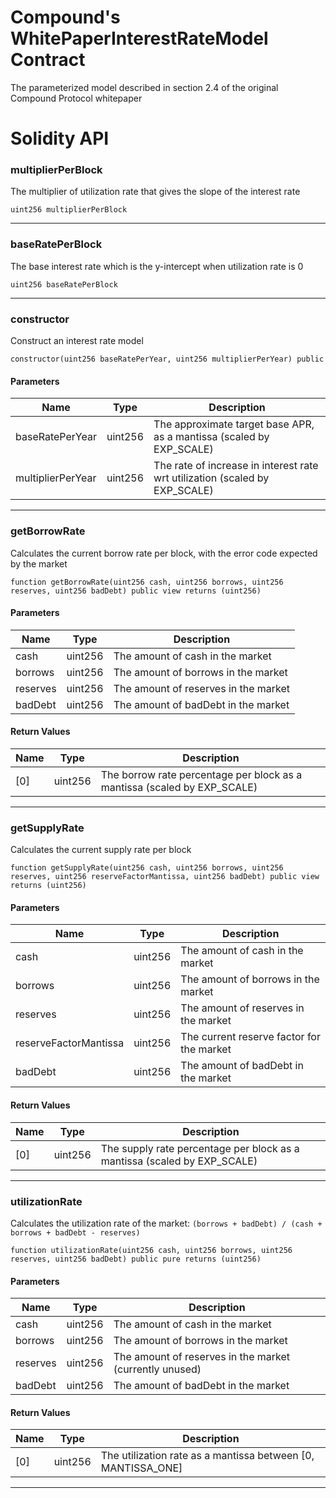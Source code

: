 # Compound's WhitePaperInterestRateModel Contract

The parameterized model described in section 2.4 of the original Compound Protocol whitepaper

# Solidity API

### multiplierPerBlock

The multiplier of utilization rate that gives the slope of the interest rate

```solidity
uint256 multiplierPerBlock
```

---

### baseRatePerBlock

The base interest rate which is the y-intercept when utilization rate is 0

```solidity
uint256 baseRatePerBlock
```

---

### constructor

Construct an interest rate model

```solidity
constructor(uint256 baseRatePerYear, uint256 multiplierPerYear) public
```

#### Parameters

| Name              | Type    | Description                                                                 |
| ----------------- | ------- | --------------------------------------------------------------------------- |
| baseRatePerYear   | uint256 | The approximate target base APR, as a mantissa (scaled by EXP\_SCALE)        |
| multiplierPerYear | uint256 | The rate of increase in interest rate wrt utilization (scaled by EXP\_SCALE) |

---

### getBorrowRate

Calculates the current borrow rate per block, with the error code expected by the market

```solidity
function getBorrowRate(uint256 cash, uint256 borrows, uint256 reserves, uint256 badDebt) public view returns (uint256)
```

#### Parameters

| Name     | Type    | Description                          |
| -------- | ------- | ------------------------------------ |
| cash     | uint256 | The amount of cash in the market     |
| borrows  | uint256 | The amount of borrows in the market  |
| reserves | uint256 | The amount of reserves in the market |
| badDebt  | uint256 | The amount of badDebt in the market  |

#### Return Values

| Name | Type    | Description                                                              |
| ---- | ------- | ------------------------------------------------------------------------ |
| \[0]  | uint256 | The borrow rate percentage per block as a mantissa (scaled by EXP\_SCALE) |

---

### getSupplyRate

Calculates the current supply rate per block

```solidity
function getSupplyRate(uint256 cash, uint256 borrows, uint256 reserves, uint256 reserveFactorMantissa, uint256 badDebt) public view returns (uint256)
```

#### Parameters

| Name                  | Type    | Description                               |
| --------------------- | ------- | ----------------------------------------- |
| cash                  | uint256 | The amount of cash in the market          |
| borrows               | uint256 | The amount of borrows in the market       |
| reserves              | uint256 | The amount of reserves in the market      |
| reserveFactorMantissa | uint256 | The current reserve factor for the market |
| badDebt               | uint256 | The amount of badDebt in the market       |

#### Return Values

| Name | Type    | Description                                                              |
| ---- | ------- | ------------------------------------------------------------------------ |
| \[0]  | uint256 | The supply rate percentage per block as a mantissa (scaled by EXP\_SCALE) |

---

### utilizationRate

Calculates the utilization rate of the market: `(borrows + badDebt) / (cash + borrows + badDebt - reserves)`

```solidity
function utilizationRate(uint256 cash, uint256 borrows, uint256 reserves, uint256 badDebt) public pure returns (uint256)
```

#### Parameters

| Name     | Type    | Description                                             |
| -------- | ------- | ------------------------------------------------------- |
| cash     | uint256 | The amount of cash in the market                        |
| borrows  | uint256 | The amount of borrows in the market                     |
| reserves | uint256 | The amount of reserves in the market (currently unused) |
| badDebt  | uint256 | The amount of badDebt in the market                     |

#### Return Values

| Name | Type    | Description                                                  |
| ---- | ------- | ------------------------------------------------------------ |
| \[0]  | uint256 | The utilization rate as a mantissa between \[0, MANTISSA\_ONE] |

---
